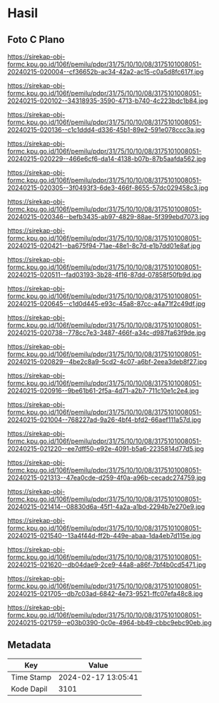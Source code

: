 # Hasil

## Foto C Plano

https://sirekap-obj-formc.kpu.go.id/106f/pemilu/pdpr/31/75/10/10/08/3175101008051-20240215-020004--cf36652b-ac34-42a2-ac15-c0a5d8fc617f.jpg

https://sirekap-obj-formc.kpu.go.id/106f/pemilu/pdpr/31/75/10/10/08/3175101008051-20240215-020102--34318935-3590-4713-b740-4c223bdc1b84.jpg

https://sirekap-obj-formc.kpu.go.id/106f/pemilu/pdpr/31/75/10/10/08/3175101008051-20240215-020136--c1c1ddd4-d336-45b1-89e2-591e078ccc3a.jpg

https://sirekap-obj-formc.kpu.go.id/106f/pemilu/pdpr/31/75/10/10/08/3175101008051-20240215-020229--466e6cf6-da14-4138-b07b-87b5aafda562.jpg

https://sirekap-obj-formc.kpu.go.id/106f/pemilu/pdpr/31/75/10/10/08/3175101008051-20240215-020305--3f0493f3-6de3-466f-8655-57dc029458c3.jpg

https://sirekap-obj-formc.kpu.go.id/106f/pemilu/pdpr/31/75/10/10/08/3175101008051-20240215-020346--befb3435-ab97-4829-88ae-5f399ebd7073.jpg

https://sirekap-obj-formc.kpu.go.id/106f/pemilu/pdpr/31/75/10/10/08/3175101008051-20240215-020421--ba675f94-71ae-48e1-8c7d-e1b7dd01e8af.jpg

https://sirekap-obj-formc.kpu.go.id/106f/pemilu/pdpr/31/75/10/10/08/3175101008051-20240215-020511--fad03193-3b28-4f16-87dd-07858f50fb9d.jpg

https://sirekap-obj-formc.kpu.go.id/106f/pemilu/pdpr/31/75/10/10/08/3175101008051-20240215-020645--c1d0d445-e93c-45a8-87cc-a4a71f2c49df.jpg

https://sirekap-obj-formc.kpu.go.id/106f/pemilu/pdpr/31/75/10/10/08/3175101008051-20240215-020738--778cc7e3-3487-466f-a34c-d987fa63f9de.jpg

https://sirekap-obj-formc.kpu.go.id/106f/pemilu/pdpr/31/75/10/10/08/3175101008051-20240215-020829--4be2c8a9-5cd2-4c07-a6bf-2eea3deb8f27.jpg

https://sirekap-obj-formc.kpu.go.id/106f/pemilu/pdpr/31/75/10/10/08/3175101008051-20240215-020916--9be61b61-2f5a-4d71-a2b7-711c10e1c2e4.jpg

https://sirekap-obj-formc.kpu.go.id/106f/pemilu/pdpr/31/75/10/10/08/3175101008051-20240215-021004--768227ad-9a26-4bf4-bfd2-66aef111a57d.jpg

https://sirekap-obj-formc.kpu.go.id/106f/pemilu/pdpr/31/75/10/10/08/3175101008051-20240215-021220--ee7dff50-e92e-4091-b5a6-2235814d77d5.jpg

https://sirekap-obj-formc.kpu.go.id/106f/pemilu/pdpr/31/75/10/10/08/3175101008051-20240215-021313--47ea0cde-d259-4f0a-a96b-cecadc274759.jpg

https://sirekap-obj-formc.kpu.go.id/106f/pemilu/pdpr/31/75/10/10/08/3175101008051-20240215-021414--08830d6a-45f1-4a2a-a1bd-2294b7e270e9.jpg

https://sirekap-obj-formc.kpu.go.id/106f/pemilu/pdpr/31/75/10/10/08/3175101008051-20240215-021540--13a4f44d-ff2b-449e-abaa-1da4eb7d115e.jpg

https://sirekap-obj-formc.kpu.go.id/106f/pemilu/pdpr/31/75/10/10/08/3175101008051-20240215-021620--db04dae9-2ce9-44a8-a86f-7bf4b0cd5471.jpg

https://sirekap-obj-formc.kpu.go.id/106f/pemilu/pdpr/31/75/10/10/08/3175101008051-20240215-021705--db7c03ad-6842-4e73-9521-ffc07efa48c8.jpg

https://sirekap-obj-formc.kpu.go.id/106f/pemilu/pdpr/31/75/10/10/08/3175101008051-20240215-021759--e03b0390-0c0e-4964-bb49-cbbc9ebc90eb.jpg


## Metadata

| Key        | Value               |
| ---------- | ------------------- |
| Time Stamp | 2024-02-17 13:05:41 |
| Kode Dapil | 3101                |



